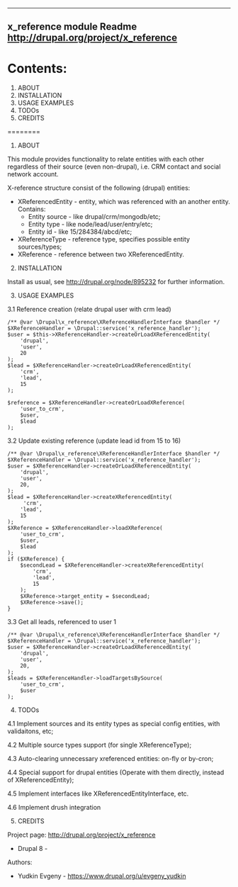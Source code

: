--------------------------------------------------------------------------------
  x_reference module Readme
  http://drupal.org/project/x_reference
--------------------------------------------------------------------------------

Contents:
=========
1. ABOUT
2. INSTALLATION
3. USAGE EXAMPLES
4. TODOs
5. CREDITS

========

1. ABOUT


This module provides functionality to relate entities with each other regardless
of their source (even non-drupal), i.e. CRM contact and social network account.

X-reference structure consist of the following (drupal) entities:
 
* XReferencedEntity - entity, which was referenced with an another entity. Contains:
  * Entity source - like drupal/crm/mongodb/etc;
  * Entity type - like node/lead/user/entry/etc;
  * Entity id - like 15/284384/abcd/etc;
* XReferenceType - reference type, specifies possible entity sources/types; 
* XReference - reference between two XReferencedEntity.

2. INSTALLATION

Install as usual, see http://drupal.org/node/895232 for further information.

3. USAGE EXAMPLES

3.1 Reference creation (relate drupal user with crm lead)

    /** @var \Drupal\x_reference\XReferenceHandlerInterface $handler */
    $XReferenceHandler = \Drupal::service('x_reference_handler');
    $user = $this->XReferenceHandler->createOrLoadXReferencedEntity(
        'drupal',
        'user',
        20
    );
    $lead = $XReferenceHandler->createOrLoadXReferencedEntity(
        'crm',
        'lead',
        15
    );

    $reference = $XReferenceHandler->createOrLoadXReference(
        'user_to_crm', 
        $user, 
        $lead
    );

3.2 Update existing reference (update lead id from 15 to 16)

    /** @var \Drupal\x_reference\XReferenceHandlerInterface $handler */
    $XReferenceHandler = \Drupal::service('x_reference_handler');
    $user = $XReferenceHandler->createOrLoadXReferencedEntity(
        'drupal',
        'user',
        20,
    );
    $lead = $XReferenceHandler->createXReferencedEntity(
         'crm',
        'lead',
        15
    );
    $XReference = $XReferenceHandler->loadXReference(
        'user_to_crm', 
        $user, 
        $lead
    );
    if ($XReference) {
        $secondLead = $XReferenceHandler->createXReferencedEntity(
            'crm',
            'lead',
            15
        );
        $XReference->target_entity = $secondLead;
        $XReference->save();
    }

3.3 Get all leads, referenced to user 1

    /** @var \Drupal\x_reference\XReferenceHandlerInterface $handler */
    $XReferenceHandler = \Drupal::service('x_reference_handler');
    $user = $XReferenceHandler->createOrLoadXReferencedEntity(
        'drupal',
        'user',
        20,
    );
    $leads = $XReferenceHandler->loadTargetsBySource(
        'user_to_crm', 
        $user
    );

4. TODOs

4.1 Implement sources and its entity types as special config entities, with validaitons, etc;

4.2 Multiple source types support (for single XReferenceType);

4.3 Auto-clearing unnecessary xreferenced entities: on-fly or by-cron;

4.4 Special support for drupal entities (Operate with them directly, instead of XReferencedEntity);

4.5 Implement interfaces like XReferencedEntityInterface, etc.

4.6 Implement drush integration


5. CREDITS

Project page: http://drupal.org/project/x_reference

- Drupal 8 -

Authors:
* Yudkin Evgeny - https://www.drupal.org/u/evgeny_yudkin
